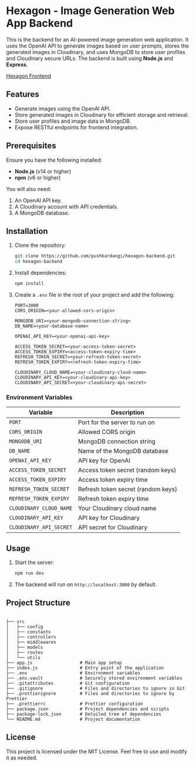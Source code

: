 # Hexagon - Image Generation Web App Backend

This is the backend for an AI-powered image generation web application. It uses the OpenAI API to generate images based on user prompts, stores the generated images in Cloudinary, and uses MongoDB to store user profiles and Cloudinary secure URLs. The backend is built using **Node.js** and **Express**.

[Hexagon Frontend](https://github.com/pushkardangi/hexagon-client)

## Features

- Generate images using the OpenAI API.
- Store generated images in Cloudinary for efficient storage and retrieval.
- Store user profiles and image data in MongoDB.
- Expose RESTful endpoints for frontend integration.

## Prerequisites

Ensure you have the following installed:

- **Node.js** (v14 or higher)
- **npm** (v6 or higher)

You will also need:

1. An OpenAI API key.
2. A Cloudinary account with API credentials.
3. A MongoDB database.

## Installation

1. Clone the repository:

   ```bash
   git clone https://github.com/pushkardangi/hexagon-backend.git
   cd hexagon-backend
   ```

2. Install dependencies:

   ```bash
   npm install
   ```

3. Create a `.env` file in the root of your project and add the following:

   ```env
   PORT=3000
   CORS_ORIGIN=<your-allowed-cors-origin>

   MONGODB_URI=<your-mongodb-connection-string>
   DB_NAME=<your-database-name>

   OPENAI_API_KEY=<your-openai-api-key>

   ACCESS_TOKEN_SECRET=<your-access-token-secret>
   ACCESS_TOKEN_EXPIRY=<access-token-expiry-time>
   REFRESH_TOKEN_SECRET=<your-refresh-token-secret>
   REFRESH_TOKEN_EXPIRY=<refresh-token-expiry-time>

   CLOUDINARY_CLOUD_NAME=<your-cloudinary-cloud-name>
   CLOUDINARY_API_KEY=<your-cloudinary-api-key>
   CLOUDINARY_API_SECRET=<your-cloudinary-api-secret>
   ```

### Environment Variables

| Variable               | Description                         |
|------------------------|-------------------------------------|
| `PORT`                 | Port for the server to run on       |
| `CORS_ORIGIN`          | Allowed CORS origin                 |
| `MONGODB_URI`          | MongoDB connection string           |
| `DB_NAME`              | Name of the MongoDB database        |
| `OPENAI_API_KEY`       | API key for OpenAI                  |
| `ACCESS_TOKEN_SECRET`  | Access token secret (random keys)   |
| `ACCESS_TOKEN_EXPIRY`  | Access token expiry time            |
| `REFRESH_TOKEN_SECRET` | Refresh token secret (random keys)  |
| `REFRESH_TOKEN_EXPIRY` | Refresh token expiry time           |
| `CLOUDINARY_CLOUD_NAME`| Your Cloudinary cloud name          |
| `CLOUDINARY_API_KEY`   | API key for Cloudinary              |
| `CLOUDINARY_API_SECRET`| API secret for Cloudinary           |

## Usage

1. Start the server:

   ```bash
   npm run dev
   ```

2. The backend will run on `http://localhost:3000` by default.

## Project Structure

```plaintext

├── src
│   ├── config
│   ├── constants
│   ├── controllers
│   ├── middlewares
│   ├── models
│   ├── routes
│   └── utils
├── app.js                  # Main app setup
├── index.js                # Entry point of the application
├── .env                    # Environment variables
├── .env.vault              # Securely stored environment variables
├── .gitattributes          # Git configuration
├── .gitignore              # Files and directories to ignore in Git
├── .prettierignore         # Files and directories to ignore by Prettier
├── .prettierrc             # Prettier configuration
├── package.json            # Project dependencies and scripts
├── package-lock.json       # Detailed tree of dependencies
└── README.md               # Project documentation
```

## License

This project is licensed under the MIT License. Feel free to use and modify it as needed.
